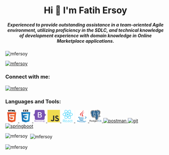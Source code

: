 <!-- Information using h1 tag -->
<h1 align="center">Hi 👋 I'm Fatih Ersoy</h1>
<h5 align="center">Experienced to provide outstanding assistance in a team-oriented Agile environment, utilizing proficiency in the SDLC, and technical knowledge of development experience with domain knowledge in Online Marketplace applications.</h5>

<!-- profile view count. replace username with yours-->
<p align="left"> 
	<img src="https://komarev.com/ghpvc/?username=mfersoy&label=Profile%20views&color=0e75b6&style=flat" alt="mfersoy" /> 
</p>

<!-- trophies. replace username with yours-->
<p align="left"> 
	<a href="https://github.com/mfersoy">
		<img src="https://github-profile-trophy.vercel.app/?username=mfersoy" alt="mfersoy" />
	</a> 
</p>

<!--  Contact me links. replace href with your linkedin link. -->
<h3 align="left">Connect with me:</h3>
<p align="left">
<a href="https://www.linkedin.com/in/fatih-ersoy-softwaredeveloper/" target="_blank">
	<img align="center" src="https://raw.githubusercontent.com/rahuldkjain/github-profile-readme-generator/master/src/images/icons/Social/linked-in-alt.svg" alt="mfersoy" height="30" width="40" />
</a>
</p>

<!-- Tools -->
<h3 align="left">Languages and Tools:</h3>
<p align="left">
		<a href="https://www.w3.org/html/" target="_blank" rel="noreferrer"> 
			<img src="https://raw.githubusercontent.com/devicons/devicon/master/icons/html5/html5-original-wordmark.svg" alt="html5" width="40" height="40"/> 
		</a>
		<a href="https://www.w3schools.com/css/" target="_blank" rel="noreferrer"> 
			<img src="https://raw.githubusercontent.com/devicons/devicon/master/icons/css3/css3-original-wordmark.svg" alt="css3" width="40" height="40"/> 
		</a> 
		<a href="https://getbootstrap.com" target="_blank" rel="noreferrer"> 
			<img src="https://raw.githubusercontent.com/devicons/devicon/master/icons/bootstrap/bootstrap-plain-wordmark.svg" alt="bootstrap" width="40" height="40"/> 
		</a>
		<a href="https://developer.mozilla.org/en-US/docs/Web/JavaScript" target="_blank" rel="noreferrer"> 
			<img src="https://raw.githubusercontent.com/devicons/devicon/master/icons/javascript/javascript-original.svg" alt="javascript" width="40" height="40"/> 
		</a>
		<a href="https://reactjs.org/" target="_blank" rel="noreferrer"> 
			<img src="https://raw.githubusercontent.com/devicons/devicon/master/icons/react/react-original-wordmark.svg" alt="react" width="40" height="40"/> 
		</a> 
		<a href="https://www.java.com" target="_blank" rel="noreferrer"> 
			<img src="https://raw.githubusercontent.com/devicons/devicon/master/icons/java/java-original.svg" alt="java" width="40" height="40"/> 
		</a> 
		<a href="https://www.postgresql.org" target="_blank" rel="noreferrer"> 
			<img src="https://raw.githubusercontent.com/devicons/devicon/master/icons/postgresql/postgresql-original-wordmark.svg" alt="postgresql" width="40" height="40"/> 
		</a> 
		<a href="https://postman.com" target="_blank" rel="noreferrer"> 
			<img src="https://www.vectorlogo.zone/logos/getpostman/getpostman-icon.svg" alt="postman" width="40" height="40"/> 
		</a> 
		<a href="https://git-scm.com/" target="_blank" rel="noreferrer"> 
			<img src="https://www.vectorlogo.zone/logos/git-scm/git-scm-icon.svg" alt="git" width="40" height="40"/>
		</a> 
		<a href="https://spring.io/projects/spring-boot" target="_blank" rel="noreferrer"> 
	   		 <img src="https://encrypted-tbn0.gstatic.com/images?q=tbn:ANd9GcR02qywRz5OPQRHjMbsBixkAPP2q_jf2TCp2A&usqp=CAU" alt="springboot" width="40" height="40"/> 
		</a>	
		

</p>

<!-- top languages that is used -->
<p>
	<img align="left" src="https://github-readme-stats.vercel.app/api/top-langs?username=mfersoy&show_icons=true&locale=en&layout=compact" alt="mfersoy" />
</p>

<!--  github stats  -->
<p>&nbsp;
	<img align="center" src="https://github-readme-stats.vercel.app/api?username=mfersoy&show_icons=true&locale=en" alt="mfersoy" />
</p>

<!-- streak stats  -->
<p>
	<img align="center" src="https://github-readme-streak-stats.herokuapp.com/?user=mfersoy&" alt="mfersoy" />
</p>












